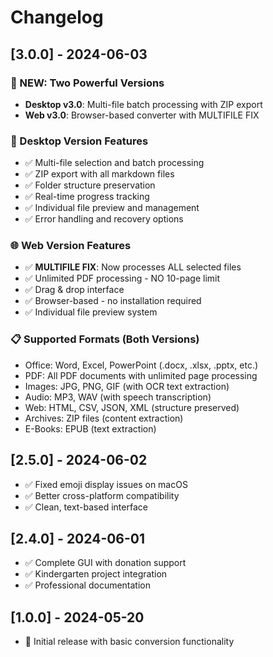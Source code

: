 # Changelog

## [3.0.0] - 2024-06-03

### 🎉 NEW: Two Powerful Versions
- **Desktop v3.0**: Multi-file batch processing with ZIP export
- **Web v3.0**: Browser-based converter with MULTIFILE FIX

### 🔧 Desktop Version Features
- ✅ Multi-file selection and batch processing
- ✅ ZIP export with all markdown files
- ✅ Folder structure preservation
- ✅ Real-time progress tracking
- ✅ Individual file preview and management
- ✅ Error handling and recovery options

### 🌐 Web Version Features
- ✅ **MULTIFILE FIX**: Now processes ALL selected files
- ✅ Unlimited PDF processing - NO 10-page limit
- ✅ Drag & drop interface
- ✅ Browser-based - no installation required
- ✅ Individual file preview system

### 📋 Supported Formats (Both Versions)
- Office: Word, Excel, PowerPoint (.docx, .xlsx, .pptx, etc.)
- PDF: All PDF documents with unlimited page processing
- Images: JPG, PNG, GIF (with OCR text extraction)
- Audio: MP3, WAV (with speech transcription)
- Web: HTML, CSV, JSON, XML (structure preserved)
- Archives: ZIP files (content extraction)
- E-Books: EPUB (text extraction)

## [2.5.0] - 2024-06-02
- ✅ Fixed emoji display issues on macOS
- ✅ Better cross-platform compatibility
- ✅ Clean, text-based interface

## [2.4.0] - 2024-06-01
- ✅ Complete GUI with donation support
- ✅ Kindergarten project integration
- ✅ Professional documentation

## [1.0.0] - 2024-05-20
- 🎉 Initial release with basic conversion functionality
